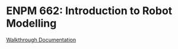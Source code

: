 # ENPM 662: Introduction to Robot Modelling


[Walkthrough Documentation](https://enpm-662introduction-to-robot-modelling.readthedocs.io/en/latest/)
